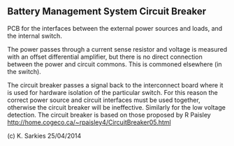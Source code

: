 Battery Management System Circuit Breaker
-----------------------------------------

PCB for the interfaces between the external power sources and loads, and the
internal switch.

The power passes through a current sense resistor and voltage is measured with
an offset differential amplifier, but there is no direct connection between the
power and circuit commons. This is commoned elsewhere (in the switch).

The circuit breaker passes a signal back to the interconnect board where it
is used for hardware isolation of the particular switch. For this reason the
correct power source and circuit interfaces must be used together, otherwise
the circuit breaker will be ineffective. Similarly for the low voltage
detection. The circuit breaker is based on those proposed by R Paisley
http://home.cogeco.ca/~rpaisley4/CircuitBreaker05.html

(c) K. Sarkies 25/04/2014

